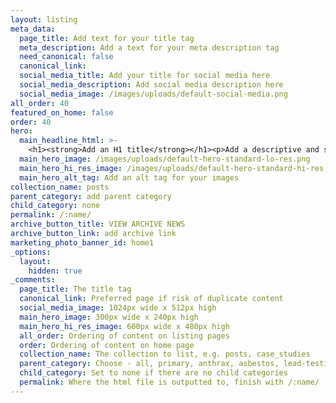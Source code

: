 ```yaml
---
layout: listing
meta_data:
  page_title: Add text for your title tag
  meta_description: Add a text for your meta description tag
  need_canonical: false
  canonical_link:
  social_media_title: Add your title for social media here
  social_media_description: Add social media description here
  social_media_image: /images/uploads/default-social-media.png
all_order: 40
featured_on_home: false
order: 40
hero:
  main_headline_html: >-
    <h1><strong>Add an H1 title</strong></h1><p>Add a descriptive and short paragraph</p>
  main_hero_image: /images/uploads/default-hero-standard-lo-res.png
  main_hero_hi_res_image: /images/uploads/default-hero-standard-hi-res.png
  main_hero_alt_tag: Add an alt tag for your images
collection_name: posts
parent_category: add parent category
child_category: none
permalink: /:name/
archive_button_title: VIEW ARCHIVE NEWS
archive_button_link: add archive link
marketing_photo_banner_id: home1
_options:
  layout:
    hidden: true
_comments:
  page_title: The title tag
  canonical_link: Preferred page if risk of duplicate content
  social_media_image: 1024px wide x 512px high
  main_hero_image: 300px wide x 240px high
  main_hero_hi_res_image: 600px wide x 480px high
  all_order: Ordering of content on listing pages
  order: Ordering of content on home page
  collection_name: The collection to list, e.g. posts, case_studies
  parent_category: Choose - all, primary, anthrax, asbestos, lead-testing, expert-witness, laboratory-auditing, legionella
  child_category: Set to none if there are no child categories
  permalink: Where the html file is outputted to, finish with /:name/
---
```

